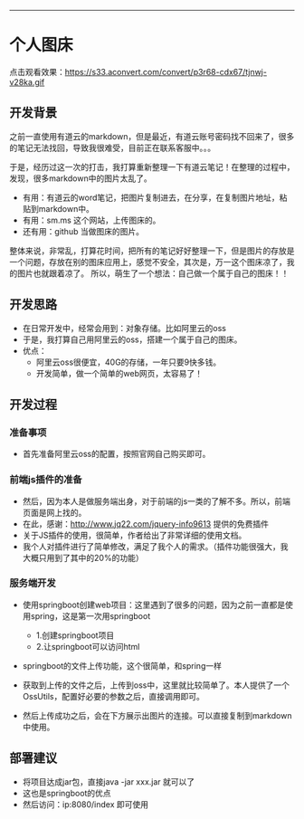 
---

# 个人图床

点击观看效果：https://s33.aconvert.com/convert/p3r68-cdx67/tjnwj-v28ka.gif


## 开发背景

之前一直使用有道云的markdown，但是最近，有道云账号密码找不回来了，很多的笔记无法找回，导致我很难受，目前正在联系客服中。。。

于是，经历过这一次的打击，我打算重新整理一下有道云笔记！在整理的过程中，发现，很多markdown中的图片太乱了。

- 有用：有道云的word笔记，把图片复制进去，在分享，在复制图片地址，粘贴到markdown中。
- 有用：sm.ms 这个网站，上传图床的。
- 还有用：github 当做图床的图片。


整体来说，非常乱，打算花时间，把所有的笔记好好整理一下，但是图片的存放是一个问题，存放在别的图床应用上，感觉不安全，其次是，万一这个图床凉了，我的图片也就跟着凉了。
所以，萌生了一个想法：自己做一个属于自己的图床！！

## 开发思路

- 在日常开发中，经常会用到：对象存储。比如阿里云的oss
- 于是，我打算自己用阿里云的oss，搭建一个属于自己的图床。
- 优点：
    - 阿里云oss很便宜，40G的存储，一年只要9快多钱。
    - 开发简单，做一个简单的web网页，太容易了！
    

## 开发过程

### 准备事项

- 首先准备阿里云oss的配置，按照官网自己购买即可。

### 前端js插件的准备


- 然后，因为本人是做服务端出身，对于前端的js一类的了解不多。所以，前端页面是网上找的。
- 在此，感谢：http://www.jq22.com/jquery-info9613 提供的免费插件
- 关于JS插件的使用，很简单，作者给出了非常详细的使用文档。
- 我个人对插件进行了简单修改，满足了我个人的需求。（插件功能很强大，我大概只用到了其中的20%的功能）

### 服务端开发


- 使用springboot创建web项目：这里遇到了很多的问题，因为之前一直都是使用spring，这是第一次用springboot
    - 1.创建springboot项目
    - 2.让springboot可以访问html
 
- springboot的文件上传功能，这个很简单，和spring一样
- 获取到上传的文件之后，上传到oss中，这里就比较简单了。本人提供了一个OssUtils，配置好必要的参数之后，直接调用即可。
- 然后上传成功之后，会在下方展示出图片的连接。可以直接复制到markdown中使用。

## 部署建议

- 将项目达成jar包，直接java -jar xxx.jar 就可以了
- 这也是springboot的优点
- 然后访问：ip:8080/index 即可使用


